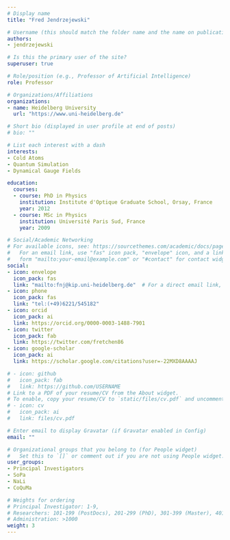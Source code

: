 ```yaml
---
# Display name
title: "Fred Jendrzejewski"

# Username (this should match the folder name and the name on publications)
authors:
- jendrzejewski

# Is this the primary user of the site?
superuser: true

# Role/position (e.g., Professor of Artificial Intelligence)
role: Professor

# Organizations/Affiliations
organizations:
- name: Heidelberg University
  url: "https://www.uni-heidelberg.de"

# Short bio (displayed in user profile at end of posts)
# bio: ""

# List each interest with a dash
interests:
- Cold Atoms
- Quantum Simulation
- Dynamical Gauge Fields

education:
  courses:  
  - course: PhD in Physics
    institution: Institute d'Optique Graduate School, Orsay, France
    year: 2012
  - course: MSc in Physics
    institution: Université Paris Sud, France
    year: 2009

# Social/Academic Networking
# For available icons, see: https://sourcethemes.com/academic/docs/page-builder/#icons
#   For an email link, use "fas" icon pack, "envelope" icon, and a link in the
#   form "mailto:your-email@example.com" or "#contact" for contact widget.
social:
- icon: envelope
  icon_pack: fas
  link: "mailto:fnj@kip.uni-heidelberg.de"  # For a direct email link, use "mailto:test@example.org".
- icon: phone
  icon_pack: fas
  link: "tel:(+49)6221/545182"
- icon: orcid
  icon_pack: ai
  link: https://orcid.org/0000-0003-1488-7901
- icon: twitter
  icon_pack: fab
  link: https://twitter.com/fretchen86
- icon: google-scholar
  icon_pack: ai
  link: https://scholar.google.com/citations?user=-22MXD8AAAAJ

# - icon: github
#   icon_pack: fab
#   link: https://github.com/USERNAME
# Link to a PDF of your resume/CV from the About widget.
# To enable, copy your resume/CV to `static/files/cv.pdf` and uncomment the lines below.
# - icon: cv
#   icon_pack: ai
#   link: files/cv.pdf

# Enter email to display Gravatar (if Gravatar enabled in Config)
email: ""

# Organizational groups that you belong to (for People widget)
#   Set this to `[]` or comment out if you are not using People widget.
user_groups:
- Principal Investigators
- SoPa
- NaLi
- CoQuMa

# Weights for ordering
# Principal Investigator: 1-9,
# Researchers: 101-199 (PostDocs), 201-299 (PhD), 301-399 (Master), 401-499 (Bachelor)
# Administration: >1000
weight: 3
---
```

